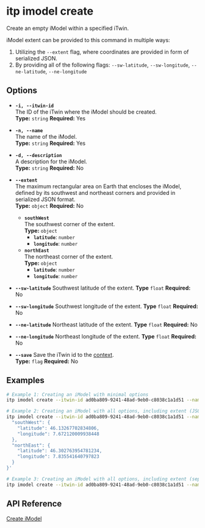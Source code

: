 # itp imodel create

Create an empty iModel within a specified iTwin.

iModel extent can be provided to this command in multiple ways:
1) Utilizing the `--extent` flag, where coordinates are provided in form of serialized JSON.
2) By providing all of the following flags: `--sw-latitude`, `--sw-longitude`, `--ne-latitude`, `--ne-longitude`

## Options

- **`-i, --itwin-id`**  
  The ID of the iTwin where the iModel should be created.  
  **Type:** `string` **Required:** Yes

- **`-n, --name`**  
  The name of the iModel.  
  **Type:** `string` **Required:** Yes

- **`-d, --description`**  
  A description for the iModel.  
  **Type:** `string` **Required:** No

- **`--extent`**  
  The maximum rectangular area on Earth that encloses the iModel, defined by its southwest and northeast corners and provided in serialized JSON format.  
  **Type:** `object` **Required:** No  
  - **`southWest`**  
    The southwest corner of the extent.  
    **Type:** `object`  
    - **`latitude`**: `number`  
    - **`longitude`**: `number`  
  - **`northEast`**  
    The northeast corner of the extent.  
    **Type:** `object`  
    - **`latitude`**: `number`  
    - **`longitude`**: `number`

- **`--sw-latitude`**
  Southwest latitude of the extent.
  **Type** `float` **Required:** No

- **`--sw-longitude`**
Southwest longitude of the extent.
**Type** `float` **Required:** No

- **`--ne-latitude`**
Northeast latitude of the extent.
**Type** `float` **Required:** No

- **`--ne-longitude`**
Northeast longitude of the extent.
**Type** `float` **Required:** No

- **`--save`**
  Save the iTwin id to the [context](./../environment.md).  
  **Type:** `flag` **Required:** No

## Examples

```bash
# Example 1: Creating an iModel with minimal options
itp imodel create --itwin-id ad0ba809-9241-48ad-9eb0-c8038c1a1d51 --name "Basic iModel"

# Example 2: Creating an iModel with all options, including extent (JSON format) and description
itp imodel create --itwin-id ad0ba809-9241-48ad-9eb0-c8038c1a1d51 --name "Sun City Renewable-energy Plant" --description "Overall model of wind and solar farms in Sun City" --extent '{
  "southWest": {
    "latitude": 46.13267702834806,
    "longitude": 7.672120009938448
  },
  "northEast": {
    "latitude": 46.302763954781234,
    "longitude": 7.835541640797823
  }
}'

# Example 3: Creating an iModel with all options, including extent (separate flags format) and description
itp imodel create --itwin-id ad0ba809-9241-48ad-9eb0-c8038c1a1d51 --name "Sun City Renewable-energy Plant" --description "Overall model of wind and solar farms in Sun City" --sw-latitude 46.13267702834806 --sw-longitude 7.672120009938448 --ne-latitude 46.302763954781234 --ne-longitude 7.835541640797823
```

## API Reference

[Create iModel](https://developer.bentley.com/apis/imodels-v2/operations/create-imodel/)
